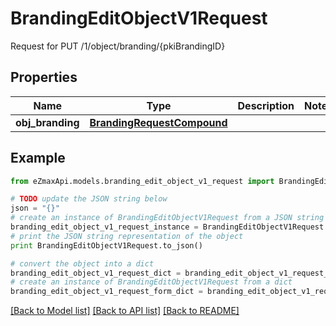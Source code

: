 # BrandingEditObjectV1Request

Request for PUT /1/object/branding/{pkiBrandingID}

## Properties

Name | Type | Description | Notes
------------ | ------------- | ------------- | -------------
**obj_branding** | [**BrandingRequestCompound**](BrandingRequestCompound.md) |  | 

## Example

```python
from eZmaxApi.models.branding_edit_object_v1_request import BrandingEditObjectV1Request

# TODO update the JSON string below
json = "{}"
# create an instance of BrandingEditObjectV1Request from a JSON string
branding_edit_object_v1_request_instance = BrandingEditObjectV1Request.from_json(json)
# print the JSON string representation of the object
print BrandingEditObjectV1Request.to_json()

# convert the object into a dict
branding_edit_object_v1_request_dict = branding_edit_object_v1_request_instance.to_dict()
# create an instance of BrandingEditObjectV1Request from a dict
branding_edit_object_v1_request_form_dict = branding_edit_object_v1_request.from_dict(branding_edit_object_v1_request_dict)
```
[[Back to Model list]](../README.md#documentation-for-models) [[Back to API list]](../README.md#documentation-for-api-endpoints) [[Back to README]](../README.md)


